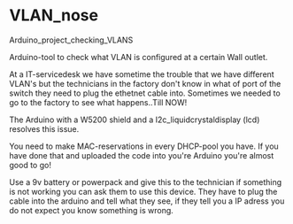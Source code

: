 # VLAN_nose

Arduino_project_checking_VLANS

Arduino-tool  to check what VLAN is configured at a certain Wall outlet. 


At a IT-servicedesk we have sometime the trouble that we have different VLAN's but the technicians in the factory don't know
in what of port of the switch they need to plug the ethetnet cable into. Sometimes we needed to go to the factory to see what happens..Till NOW!

The Arduino with a W5200 shield and a I2c_liquidcrystaldisplay (lcd) resolves this issue.

You need to make MAC-reservations in every DHCP-pool you have. If you have done that and uploaded the code into you're Arduino you're almost good to go!

Use a 9v battery or powerpack and give this to the technician if something is not working you can ask them to use this device. They have to plug the cable into the arduino and tell what they see, if they tell you a IP adress you do not expect you know something is wrong. 

